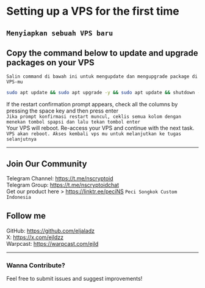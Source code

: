 # Setting up a VPS for the first time
``Menyiapkan sebuah VPS baru``
---
## Copy the command below to update and upgrade packages on your VPS
`` Salin command di bawah ini untuk mengupdate dan mengupgrade package di VPS-mu ``
```bash
sudo apt update && sudo apt upgrade -y && sudo apt update && shutdown -r now
```
If the restart confirmation prompt appears, check all the columns by pressing the space key and then press enter \
`` Jika prompt konfirmasi restart muncul, ceklis semua kolom dengan menekan tombol spapsi dan lalu tekan tombol enter `` \
Your VPS will reboot. Re-access your VPS and continue with the next task. \
`` VPS akan reboot. Akses kembali vps mu untuk melanjutkan ke tugas selanjutnya `` 

---

## Join Our Community
   Telegram Channel: https://t.me/nscryptoid <br>
   Telegram Group: https://t.me/nscryptoidchat <br>
   Get our product here > https://linktr.ee/peciNS `` Peci Songkok Custom Indonesia ``
   
## Follow me
   GitHub: https://github.com/eljaladz <br>
   X: https://x.com/ejldzz <br>
   Warpcast: https://warpcast.com/ejld

---

### Wanna Contribute?
Feel free to submit issues and suggest improvements!
